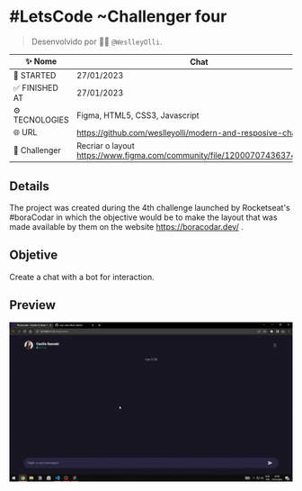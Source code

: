 # #LetsCode ~Challenger four
> Desenvolvido por :man_technologist: ```@WeslleyOlli```.

| :sparkles: Nome | Chat |
| - | - |
| :checkered_flag: STARTED | 27/01/2023 |
| 	:white_check_mark: FINISHED AT | 27/01/2023 |
| 	:gear: TECNOLOGIES | Figma, HTML5, CSS3, Javascript |
| :globe_with_meridians: URL | https://github.com/weslleyolli/modern-and-resposive-chat |
| 	:person_fencing: Challenger | Recriar o layout https://www.figma.com/community/file/1200070743637495660 |

## Details 
The project was created during the 4th challenge launched by Rocketseat's #boraCodar in which the objective would be to make the layout that was made available by them on the website https://boracodar.dev/ .

## Objetive
Create a chat with a bot for interaction.


## Preview
![Challenger IIII gift](./assets/img/preview.gif#vitrinedev)
